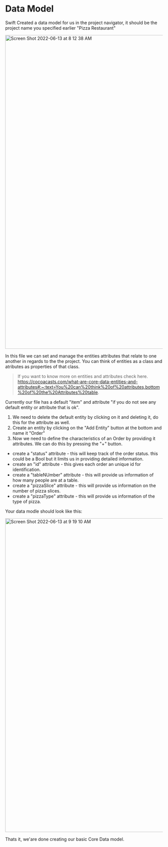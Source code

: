 # Data Model 

Swift Created a data model for us in the project navigator, it should be the project name you specified earlier "Pizza Restaurant"


<img width="1000" alt="Screen Shot 2022-06-13 at 8 12 38 AM" src="https://user-images.githubusercontent.com/64448202/173350927-2d01173c-456e-41e7-bd5d-275b663e7f62.png">

In this file we can set and manage the entities attributes that relate to one another in regards to the the project. You can think of entities as a class and atributes as properties of that class. 


> If you want to know more on entities and attributes check here. https://cocoacasts.com/what-are-core-data-entities-and-attributes#:~:text=You%20can%20think%20of%20attributes,bottom%20of%20the%20Attributes%20table.


Currently our file has a default "item" and attribute "if you do not see any default entity or attribute that is ok".
1. We need to delete the default entity by clicking on it and deleting it, do this for the attribute as well.
2. Create an entity by clicking on the "Add Entity" button at the bottom and name it "Order" 
3. Now we need to define the characteristics of an Order by providing it attributes. We can do this by pressing the "+" button.
  - create a "status" attribute  - this will keep track of the order status. this could be a Bool but it limits us in providing detailed information.
  - create an "id" attribute - this gives each order an unique id for identification.
  - create a "tableNUmber" attribute - this will provide us information of how many people are at a table.
  - create a "pizzaSlice" attribute - this will provide us information on the number of pizza slices.
  - create a "pizzaType" attribute - this will provide us information of the type of pizza.

Your data modle should look like this: 


<img width="1000" alt="Screen Shot 2022-06-13 at 9 19 10 AM" src="https://user-images.githubusercontent.com/64448202/173362695-721df403-c7de-4727-b8c3-0a16936c2ba0.png">


Thats it, we'are done creating our basic Core Data model. 
